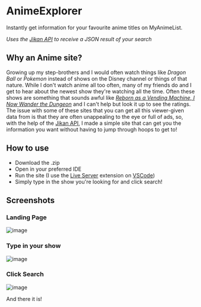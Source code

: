 # AnimeExplorer
Instantly get information for your favourite anime titles on MyAnimeList.

*Uses the [Jikan API](https://jikan.moe/) to receive a JSON result of your search*

## Why an Anime site?

Growing up my step-brothers and I would often watch things like *Dragon Ball* or *Pokemon* instead of shows on the Disney channel or things of that nature.
While I don't watch anime all too often, many of my friends do and I get to hear about the newest show they're watching all the time. Often these shows
are something that sounds awful like *[Reborn as a Vending Machine, I Now Wander the Dungeon](https://myanimelist.net/anime/52619/Jidou_Hanbaiki_ni_Umarekawatta_Ore_wa_Meikyuu_wo_Samayou)*
and I can't help but look it up to see the ratings. The issue with some of these sites that you can get all this viewer-given data from is that they are often unappealing to the eye or full
of ads, so, with the help of the [Jikan API](https://jikan.moe/), I made a simple site that can get you the information you want without having to jump through hoops to get to!

## How to use

- Download the .zip
- Open in your preferred IDE
- Run the site (I use the [Live Server](https://marketplace.visualstudio.com/items?itemName=ritwickdey.LiveServer) extension on [VSCode](https://code.visualstudio.com/))
- Simply type in the show you're looking for and click search!

## Screenshots

### Landing Page

![image](https://github.com/carsonSgit/AnimeExplorer/assets/92652800/cee476dc-c7cf-425b-a0b7-a363286a0906)

### Type in your show

![image](https://github.com/carsonSgit/AnimeExplorer/assets/92652800/dc793195-9549-4f8e-b92a-e8ae7c7a9d25)

### Click Search

![image](https://github.com/carsonSgit/AnimeExplorer/assets/92652800/3b3e772f-438d-45c7-8c04-65f28bac273b)

And there it is!

